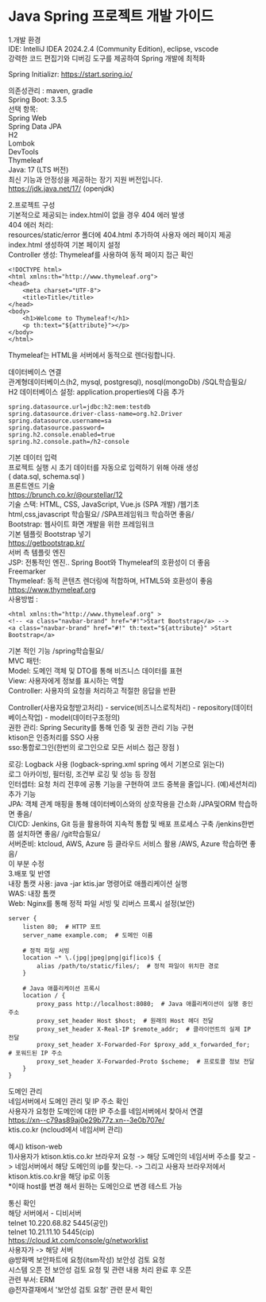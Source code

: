 # Java Spring 프로젝트 개발 가이드
1.개발 환경  
IDE: IntelliJ IDEA 2024.2.4 (Community Edition), eclipse, vscode  
강력한 코드 편집기와 디버깅 도구를 제공하여 Spring 개발에 최적화  

Spring Initializr: https://start.spring.io/

의존성관리 : maven, gradle  
Spring Boot: 3.3.5  
선택 항목:  
Spring Web  
Spring Data JPA  
H2  
Lombok  
DevTools  
Thymeleaf  
Java: 17 (LTS 버전)  
최신 기능과 안정성을 제공하는 장기 지원 버전입니다.  
https://jdk.java.net/17/ (openjdk)  


2.프로젝트 구성  
기본적으로 제공되는 index.html이 없을 경우 404 에러 발생  
404 에러 처리:  
resources/static/error 폴더에 404.html 추가하여 사용자 에러 페이지 제공  
index.html 생성하여 기본 페이지 설정  
Controller 생성: Thymeleaf를 사용하여 동적 페이지 접근 확인  

```
<!DOCTYPE html>  
<html xmlns:th="http://www.thymeleaf.org">
<head>
    <meta charset="UTF-8">
    <title>Title</title>
</head>
<body>
    <h1>Welcome to Thymeleaf!</h1>
    <p th:text="${attribute}"></p>
</body>
</html>
```

Thymeleaf는 HTML을 서버에서 동적으로 렌더링합니다.  

데이터베이스 연결  
관계형데이터베이스(h2, mysql, postgresql), nosql(mongoDb) /SQL학습필요/  
H2 데이터베이스 설정: application.properties에 다음 추가  
```
spring.datasource.url=jdbc:h2:mem:testdb  
spring.datasource.driver-class-name=org.h2.Driver  
spring.datasource.username=sa  
spring.datasource.password=  
spring.h2.console.enabled=true  
spring.h2.console.path=/h2-console
```
기본 데이터 입력  
프로젝트 실행 시 초기 데이터를 자동으로 입력하기 위해 아래 생성  
( data.sql, schema.sql )  
프론트엔드 기술  
https://brunch.co.kr/@ourstellar/12  
기술 스택: HTML, CSS, JavaScript, Vue.js (SPA 개발) /웹기초 html,css,javascript 학습필요/ /SPA프레임워크 학습하면 좋음/  
Bootstrap: 웹사이트 화면 개발을 위한 프레임워크  
기본 템플릿 Bootstrap 넣기  
https://getbootstrap.kr/  
서버 측 템플릿 엔진  
JSP: 전통적인 엔진.. Spring Boot와 Thymeleaf의 호환성이 더 좋음  
Freemarker  
Thymeleaf: 동적 콘텐츠 렌더링에 적합하며, HTML5와 호환성이 좋음  
https://www.thymeleaf.org  
사용방법 :  
```
<html xmlns:th="http://www.thymeleaf.org" >  
<!-- <a class="navbar-brand" href="#!">Start Bootstrap</a> -->  
<a class="navbar-brand" href="#!" th:text="${attribute}" >Start Bootstrap</a>
```
기본 적인 기능 /spring학습필요/  
MVC 패턴:  
Model: 도메인 객체 및 DTO를 통해 비즈니스 데이터를 표현  
View: 사용자에게 정보를 표시하는 역할  
Controller: 사용자의 요청을 처리하고 적절한 응답을 반환  

Controller(사용자요청받고처리) - service(비즈니스로직처리) - repository(데이터베이스작업) - model(데이터구조정의)  
권한 관리: Spring Security를 통해 인증 및 권한 관리 기능 구현  
ktison은 인증처리를 SSO 사용  
sso:통합로그인(한번의 로그인으로 모든 서비스 접근 장점 )  

로깅: Logback 사용 (logback-spring.xml spring 에서 기본으로 읽는다)  
로그 아카이빙, 필터링, 조건부 로깅 및 성능 등 장점  
인터셉터: 요청 처리 전후에 공통 기능을 구현하여 코드 중복을 줄입니다. (예)세션처리)  
추가 기능  
JPA: 객체 관계 매핑을 통해 데이터베이스와의 상호작용을 간소화 /JPA및ORM 학습하면 좋음/  
CI/CD: Jenkins, Git 등을 활용하여 지속적 통합 및 배포 프로세스 구축 /jenkins한번쯤 설치하면 좋음/ /git학습필요/  
서버준비: ktcloud, AWS, Azure 등 클라우드 서비스 활용 /AWS, Azure 학습하면 좋음/  
이 부분 수정  
3.배포 및 반영  
내장 톰캣 사용: java -jar ktis.jar 명령어로 애플리케이션 실행  
WAS: 내장 톰캣  
Web: Nginx를 통해 정적 파일 서빙 및 리버스 프록시 설정(보안)
```
server {
    listen 80;  # HTTP 포트
    server_name example.com;  # 도메인 이름

    # 정적 파일 서빙
    location ~* \.(jpg|jpeg|png|gif|ico)$ {
        alias /path/to/static/files/;  # 정적 파일이 위치한 경로
    }

    # Java 애플리케이션 프록시
    location / {
        proxy_pass http://localhost:8080;  # Java 애플리케이션이 실행 중인 주소
        proxy_set_header Host $host;  # 원래의 Host 헤더 전달
        proxy_set_header X-Real-IP $remote_addr;  # 클라이언트의 실제 IP 전달
        proxy_set_header X-Forwarded-For $proxy_add_x_forwarded_for;  # 포워드된 IP 주소
        proxy_set_header X-Forwarded-Proto $scheme;  # 프로토콜 정보 전달
    }
}
```
도메인 관리  
네임서버에서 도메인 관리 및 IP 주소 확인  
사용자가 요청한 도메인에 대한 IP 주소를 네임서버에서 찾아서 연결  
https://xn--c79as89aj0e29b77z.xn--3e0b707e/  
ktis.co.kr (ncloud에서 네임서버 관리)  

예시) ktison-web  
1)사용자가 ktison.ktis.co.kr 브라우저 요청 -> 해당 도메인의 네임서버 주소를 찾고 -> 네임서버에서 해당 도메인의 ip를 찾는다. -> 그리고 사용자 브라우저에서 ktison.ktis.co.kr을 해당 ip로 이동  
*이때 host를 변경 해서 원하는 도메인으로 변경 테스트 가능  

통신 확인  
해당 서버에서 - 디비서버  
telnet 10.220.68.82 5445(공인)  
telnet 10.21.11.10 5445(cip)  
https://cloud.kt.com/console/g/networklist  
사용자가 -> 해당 서버  
@방화벽 보안파트에 요청(itsm작성) 
보안성 검토 요청  
시스템 오픈 전 보안성 검토 요청 및 관련 내용 처리 완료 후 오픈  
관련 부서: ERM  
@전자결재에서 '보안성 검토 요청' 관련 문서 확인  
 
